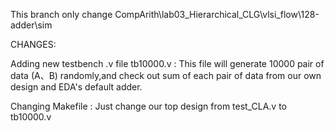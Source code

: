 This branch only change CompArith\lab03_Hierarchical_CLG\vlsi_flow\128-adder\sim 

CHANGES:

Adding new testbench .v file tb10000.v : This file will generate 10000 pair of data (A、B) randomly,and check out sum of each pair of data from 
                                          our own design and EDA's default adder.

Changing Makefile : Just change our top design from test_CLA.v to tb10000.v                                          
